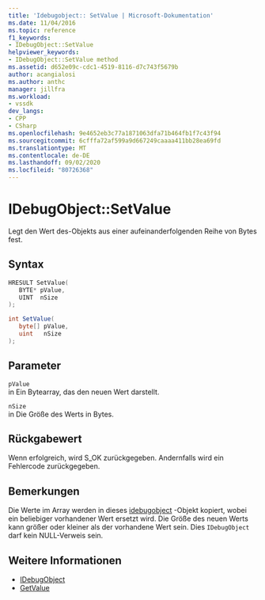 ```yaml
---
title: 'Idebugobject:: SetValue | Microsoft-Dokumentation'
ms.date: 11/04/2016
ms.topic: reference
f1_keywords:
- IDebugObject::SetValue
helpviewer_keywords:
- IDebugObject::SetValue method
ms.assetid: d652e09c-cdc1-4519-8116-d7c743f5679b
author: acangialosi
ms.author: anthc
manager: jillfra
ms.workload:
- vssdk
dev_langs:
- CPP
- CSharp
ms.openlocfilehash: 9e4652eb3c77a1871063dfa71b464fb1f7c43f94
ms.sourcegitcommit: 6cfffa72af599a9d667249caaaa411bb28ea69fd
ms.translationtype: MT
ms.contentlocale: de-DE
ms.lasthandoff: 09/02/2020
ms.locfileid: "80726368"
---
```

# <a name="idebugobjectsetvalue"></a>IDebugObject::SetValue
Legt den Wert des-Objekts aus einer aufeinanderfolgenden Reihe von Bytes fest.

## <a name="syntax"></a>Syntax

```cpp
HRESULT SetValue( 
   BYTE* pValue,
   UINT  nSize
);
```

```csharp
int SetValue(
   byte[] pValue,
   uint   nSize
);
```

## <a name="parameters"></a>Parameter
`pValue`\
in Ein Bytearray, das den neuen Wert darstellt.

`nSize`\
in Die Größe des Werts in Bytes.

## <a name="return-value"></a>Rückgabewert
 Wenn erfolgreich, wird S_OK zurückgegeben. Andernfalls wird ein Fehlercode zurückgegeben.

## <a name="remarks"></a>Bemerkungen
 Die Werte im Array werden in dieses [idebugobject](../../../extensibility/debugger/reference/idebugobject.md) -Objekt kopiert, wobei ein beliebiger vorhandener Wert ersetzt wird. Die Größe des neuen Werts kann größer oder kleiner als der vorhandene Wert sein. Dies `IDebugObject` darf kein NULL-Verweis sein.

## <a name="see-also"></a>Weitere Informationen
- [IDebugObject](../../../extensibility/debugger/reference/idebugobject.md)
- [GetValue](../../../extensibility/debugger/reference/idebugobject-getvalue.md)
